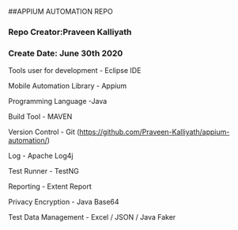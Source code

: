##APPIUM AUTOMATION REPO

### Repo Creator:Praveen Kalliyath
### Create Date: June 30th 2020


Tools user for development - Eclipse IDE

Mobile Automation Library - Appium

Programming Language -Java

Build Tool - MAVEN

Version Control - Git (https://github.com/Praveen-Kalliyath/appium-automation/)

Log - Apache Log4j

Test Runner - TestNG

Reporting - Extent Report

Privacy Encryption - Java Base64

Test Data Management - Excel / JSON / Java Faker

